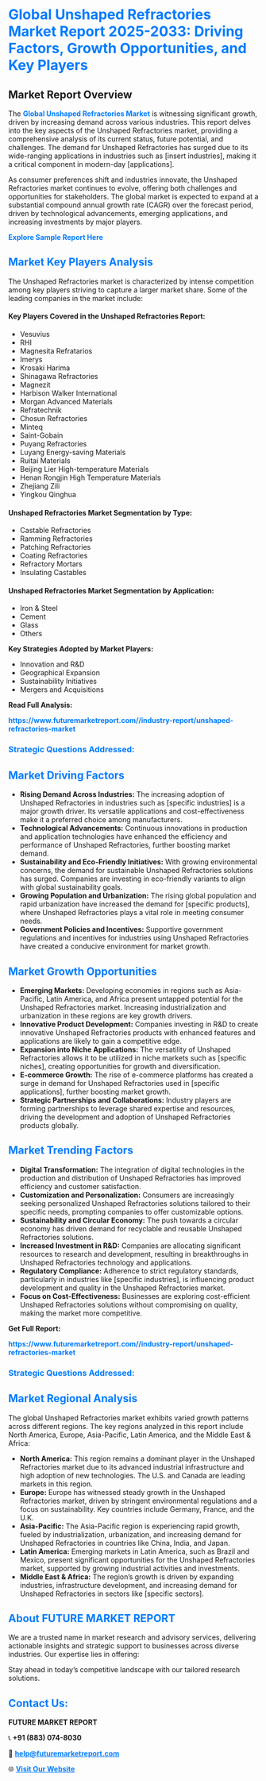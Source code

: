 <h1 style="color: #007BFF;">Global Unshaped Refractories Market Report 2025-2033: Driving Factors, Growth Opportunities, and Key Players</h1>

<section id="overview">
<h2>Market Report Overview</h2>
<p>The <a href="https://www.futuremarketreport.com//industry-report/unshaped-refractories-market" style="color: #007BFF; text-decoration: none;"><strong>Global Unshaped Refractories Market</strong></a> is witnessing significant growth, driven by increasing demand across various industries. This report delves into the key aspects of the Unshaped Refractories market, providing a comprehensive analysis of its current status, future potential, and challenges. The demand for Unshaped Refractories has surged due to its wide-ranging applications in industries such as [insert industries], making it a critical component in modern-day [applications].</p>
<p>As consumer preferences shift and industries innovate, the Unshaped Refractories market continues to evolve, offering both challenges and opportunities for stakeholders. The global market is expected to expand at a substantial compound annual growth rate (CAGR) over the forecast period, driven by technological advancements, emerging applications, and increasing investments by major players.</p>
</section>

<section id="overview">
<p><a href="https://www.futuremarketreport.com//request-sample/reportId=82981" style="color: #007BFF; text-decoration: none;"><strong>Explore Sample Report Here</strong></a></p>
</section>

<section id="key-players">
<h2 style="color: #007BFF;">Market Key Players Analysis</h2>
<p>The Unshaped Refractories market is characterized by intense competition among key players striving to capture a larger market share. Some of the leading companies in the market include:</p>
<h4>Key Players Covered in the Unshaped Refractories Report:</h4>
<ul><li>Vesuvius</li><li>RHI</li><li>Magnesita Refratarios</li><li>Imerys</li><li>Krosaki Harima</li><li>Shinagawa Refractories</li><li>Magnezit</li><li>Harbison Walker International</li><li>Morgan Advanced Materials</li><li>Refratechnik</li><li>Chosun Refractories</li><li>Minteq</li><li>Saint-Gobain</li><li>Puyang Refractories</li><li>Luyang Energy-saving Materials</li><li>Ruitai Materials</li><li>Beijing Lier High-temperature Materials</li><li>Henan Rongjin High Temperature Materials</li><li>Zhejiang Zili</li><li>Yingkou Qinghua</li></ul>
<h4>Unshaped Refractories Market Segmentation by Type:</h4>
<ul><li>Castable Refractories</li><li>Ramming Refractories</li><li>Patching Refractories</li><li>Coating Refractories</li><li>Refractory Mortars</li><li>Insulating Castables</li></ul>

<h4>Unshaped Refractories Market Segmentation by Application:</h4>
<ul><li>Iron &amp; Steel</li><li>Cement</li><li>Glass</li><li>Others</li></ul>
<p><strong>Key Strategies Adopted by Market Players:</strong></p>
<ul>
<li>Innovation and R&D</li>
<li>Geographical Expansion</li>
<li>Sustainability Initiatives</li>
<li>Mergers and Acquisitions</li>
</ul>
</section>

<section>
<p><strong>Read Full Analysis: </strong></p><a href="https://www.futuremarketreport.com//industry-report/unshaped-refractories-market" style="color: #007BFF; text-decoration: none;"><strong>https://www.futuremarketreport.com//industry-report/unshaped-refractories-market</strong></a>
<h3 style="color: #007BFF;">Strategic Questions Addressed:</h3>
</section>

<section id="driving-factors">
<h2 style="color: #007BFF;">Market Driving Factors</h2>
<ul>
<li><strong>Rising Demand Across Industries:</strong> The increasing adoption of Unshaped Refractories in industries such as [specific industries] is a major growth driver. Its versatile applications and cost-effectiveness make it a preferred choice among manufacturers.</li>
<li><strong>Technological Advancements:</strong> Continuous innovations in production and application technologies have enhanced the efficiency and performance of Unshaped Refractories, further boosting market demand.</li>
<li><strong>Sustainability and Eco-Friendly Initiatives:</strong> With growing environmental concerns, the demand for sustainable Unshaped Refractories solutions has surged. Companies are investing in eco-friendly variants to align with global sustainability goals.</li>
<li><strong>Growing Population and Urbanization:</strong> The rising global population and rapid urbanization have increased the demand for [specific products], where Unshaped Refractories plays a vital role in meeting consumer needs.</li>
<li><strong>Government Policies and Incentives:</strong> Supportive government regulations and incentives for industries using Unshaped Refractories have created a conducive environment for market growth.</li>
</ul>
</section>

<section id="growth-opportunities">
<h2 style="color: #007BFF;">Market Growth Opportunities</h2>
<ul>
<li><strong>Emerging Markets:</strong> Developing economies in regions such as Asia-Pacific, Latin America, and Africa present untapped potential for the Unshaped Refractories market. Increasing industrialization and urbanization in these regions are key growth drivers.</li>
<li><strong>Innovative Product Development:</strong> Companies investing in R&D to create innovative Unshaped Refractories products with enhanced features and applications are likely to gain a competitive edge.</li>
<li><strong>Expansion into Niche Applications:</strong> The versatility of Unshaped Refractories allows it to be utilized in niche markets such as [specific niches], creating opportunities for growth and diversification.</li>
<li><strong>E-commerce Growth:</strong> The rise of e-commerce platforms has created a surge in demand for Unshaped Refractories used in [specific applications], further boosting market growth.</li>
<li><strong>Strategic Partnerships and Collaborations:</strong> Industry players are forming partnerships to leverage shared expertise and resources, driving the development and adoption of Unshaped Refractories products globally.</li>
</ul>
</section>

<section id="trending-factors">
<h2 style="color: #007BFF;">Market Trending Factors</h2>
<ul>
<li><strong>Digital Transformation:</strong> The integration of digital technologies in the production and distribution of Unshaped Refractories has improved efficiency and customer satisfaction.</li>
<li><strong>Customization and Personalization:</strong> Consumers are increasingly seeking personalized Unshaped Refractories solutions tailored to their specific needs, prompting companies to offer customizable options.</li>
<li><strong>Sustainability and Circular Economy:</strong> The push towards a circular economy has driven demand for recyclable and reusable Unshaped Refractories solutions.</li>
<li><strong>Increased Investment in R&D:</strong> Companies are allocating significant resources to research and development, resulting in breakthroughs in Unshaped Refractories technology and applications.</li>
<li><strong>Regulatory Compliance:</strong> Adherence to strict regulatory standards, particularly in industries like [specific industries], is influencing product development and quality in the Unshaped Refractories market.</li>
<li><strong>Focus on Cost-Effectiveness:</strong> Businesses are exploring cost-efficient Unshaped Refractories solutions without compromising on quality, making the market more competitive.</li>
</ul>
</section>

<section>
<p><strong>Get Full Report: </strong></p><a href="https://www.futuremarketreport.com//industry-report/unshaped-refractories-market" style="color: #007BFF; text-decoration: none;"><strong>https://www.futuremarketreport.com//industry-report/unshaped-refractories-market</strong></a>
<h3 style="color: #007BFF;">Strategic Questions Addressed:</h3>
</section>


<section id="regional-analysis">
<h2 style="color: #007BFF;">Market Regional Analysis</h2>
<p>The global Unshaped Refractories market exhibits varied growth patterns across different regions. The key regions analyzed in this report include North America, Europe, Asia-Pacific, Latin America, and the Middle East & Africa:</p>
<ul>
<li><strong>North America:</strong> This region remains a dominant player in the Unshaped Refractories market due to its advanced industrial infrastructure and high adoption of new technologies. The U.S. and Canada are leading markets in this region.</li>
<li><strong>Europe:</strong> Europe has witnessed steady growth in the Unshaped Refractories market, driven by stringent environmental regulations and a focus on sustainability. Key countries include Germany, France, and the U.K.</li>
<li><strong>Asia-Pacific:</strong> The Asia-Pacific region is experiencing rapid growth, fueled by industrialization, urbanization, and increasing demand for Unshaped Refractories in countries like China, India, and Japan.</li>
<li><strong>Latin America:</strong> Emerging markets in Latin America, such as Brazil and Mexico, present significant opportunities for the Unshaped Refractories market, supported by growing industrial activities and investments.</li>
<li><strong>Middle East & Africa:</strong> The region’s growth is driven by expanding industries, infrastructure development, and increasing demand for Unshaped Refractories in sectors like [specific sectors].</li>
</ul>
</section>

<footer>
<h2 style="color: #007BFF;">About FUTURE MARKET REPORT</h2>
<p>We are a trusted name in market research and advisory services, delivering actionable insights and strategic support to businesses across diverse industries. Our expertise lies in offering:</p>

<p>Stay ahead in today’s competitive landscape with our tailored research solutions.</p>

<h2 style="color: #007BFF;">Contact Us:</h2>
<p><strong>FUTURE MARKET REPORT</strong></p>
<p>📞 <strong>+91 (883) 074-8030</strong></p>
<p>📧 <strong><a href="mailto:help@futuremarketreport.com" style="color: #007BFF;">help@futuremarketreport.com</a></strong></p>
<p>🌐 <strong><a href="https://www.futuremarketreport.com/" style="color: #007BFF;">Visit Our Website</a></strong></p>
</footer>